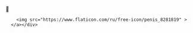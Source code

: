 <!DOCTYPE html>
<html lang="en">
<head>
  <meta charset="UTF-8">
  <meta name="viewport" content="width=device-width, initial-scale=1.0">
  <title>Kick Animation</title>
  <script src="script.js"></script>
  <link rel="stylesheet" href="INDEX.css">
</head>
<body>
  <div class="character" id="character">👟</div>
  <div class="icon" id="icon">
	 
        <img src="https://www.flaticon.com/ru/free-icon/penis_8281819" >
      </a></div>
  <script src="script.js"></script>
</body>
</html>
